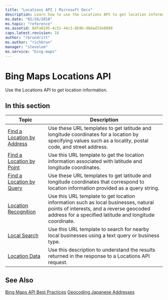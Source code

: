 ```yaml
---
title: "Locations API | Microsoft Docs"
description: Learn how to use the Locations API to get location information for Bing Maps.
ms.date: "02/28/2018"
ms.topic: "reference"
ms.assetid: 8dfa0195-4c51-44c3-8b9b-d8dad33e8898
caps.latest.revision: 16
author: "rbrundritt"
ms.author: "richbrun"
manager: "stevelom"
ms.service: "bing-maps"
---
```

# Bing Maps Locations API

Use the Locations API to get location information.  
  
## In this section  
  
|Topic|Description| 
|-|-|  
|[Find a Location by Address](find-a-location-by-address.md)|Use these URL templates to get latitude and longitude coordinates for a location by specifying values such as a locality, postal code, and street address.|  
|[Find a Location by Point](find-a-location-by-point.md)|Use this URL template to get the location information associated with latitude and longitude coordinates.|  
|[Find a Location by Query](find-a-location-by-query.md)|Use these URL templates to get latitude and longitude coordinates that correspond to location information provided as a query string.|
|[Location Recognition](location-recognition.md)|Use this URL template to get location information such as local businesses, natural points of interests, and a reverse geocoded address for a specified latitude and longitude coordinate.|
|[Local Search](local-search.md)| Use this URL template to search for nearby local businesses using a text query or business type.|
|[Location Data](location-data.md)|Use this description to understand the results returned in the response to a Locations API request.|  
  
## See Also

[Bing Maps API Best Practices](../../getting-started/bing-maps-api-best-practices.md)
[Geocoding Japanese Addresses](../../articles/geocoding-japanese-addresses.md)